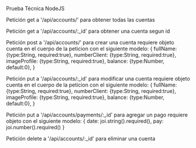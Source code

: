 Prueba Técnica NodeJS

Petición get        a '/api/accounts/'
para obtener todas las cuentas

Petición get        a '/api/accounts/:_id'
para obtener una cuenta segun id

Petición post       a '/api/accounts/'
para crear una cuenta
requiere objeto cuenta en el cuerpo de la peticion con el siguiente modelo:
{
    fullName: {type:String, required:true},
    numberClient: {type:String, required:true},
    imageProfile: {type:String, required:true},
    balance: {type:Number, default:0},
}

Petición put        a '/api/accounts/:_id'
para modificar una cuenta
requiere objeto cuenta en el cuerpo de la peticion con el siguiente modelo:
{
    fullName: {type:String, required:true},
    numberClient: {type:String, required:true},
    imageProfile: {type:String, required:true},
    balance: {type:Number, default:0},
}

Petición put        a '/api/accounts/payments/:_id'
para agregar un pago
requiere objeto con el siguiente modelo:
{
    date: joi.string().required(),
    pay: joi.number().required()
}

Petición delete     a '/api/accounts/:_id'
para eliminar una cuenta